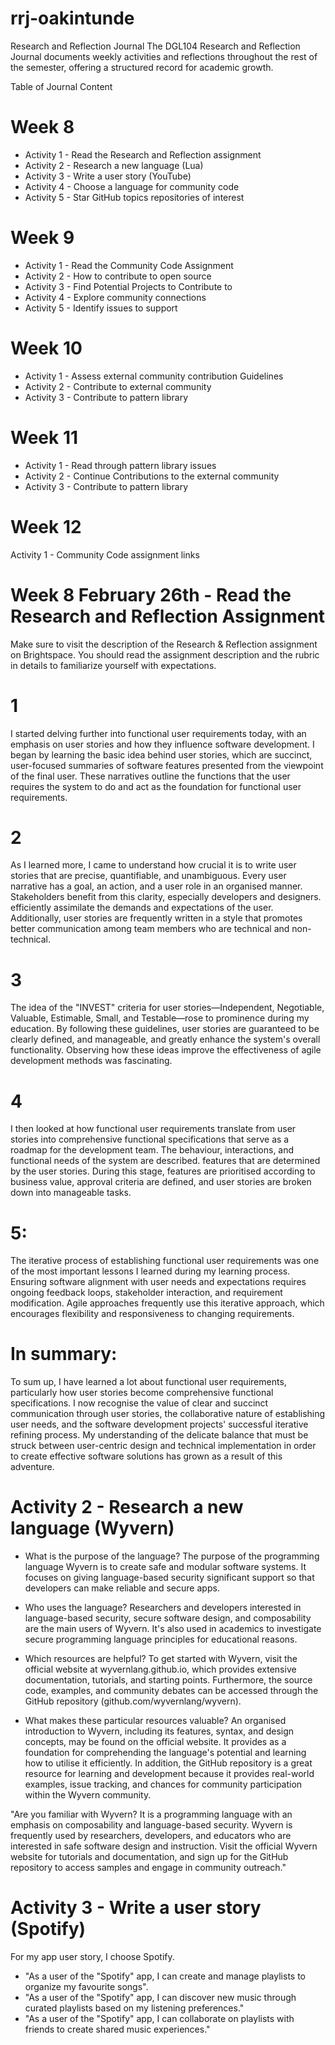 # rrj-oakintunde
Research and Reflection Journal
The DGL104 Research and Reflection Journal documents weekly activities and reflections throughout the rest of the semester, offering a structured record for academic growth.

Table of Journal Content
# Week 8
* Activity 1 - Read the Research and Reflection assignment
* Activity 2 - Research a new language (Lua)
* Activity 3 - Write a user story (YouTube)
* Activity 4 - Choose a language for community code
* Activity 5 - Star GitHub topics repositories of interest
# Week 9
* Activity 1 - Read the Community Code Assignment
* Activity 2 - How to contribute to open source
* Activity 3 - Find Potential Projects to Contribute to
* Activity 4 - Explore community connections
* Activity 5 - Identify issues to support

# Week 10
* Activity 1 - Assess external community contribution Guidelines
* Activity 2 - Contribute to external community
* Activity 3 - Contribute to pattern library

# Week 11
* Activity 1 - Read through pattern library issues
* Activity 2 - Continue Contributions to the external community
* Activity 3 - Contribute to pattern library

# Week 12
Activity 1 - Community Code assignment links

# Week 8 February 26th - Read the Research and Reflection Assignment
Make sure to visit the description of the Research & Reflection assignment on Brightspace. You should read the assignment description and the rubric in details to familiarize yourself with expectations.

# 1
I started delving further into functional user requirements today, with an emphasis on user stories and how they influence software development. I began by learning the basic idea behind user stories, which are succinct, user-focused summaries of software features presented from the viewpoint of the final user. These narratives outline the functions that the user requires the system to do and act as the foundation for functional user requirements.
# 2
As I learned more, I came to understand how crucial it is to write user stories that are precise, quantifiable, and unambiguous. Every user narrative has a goal, an action, and a user role in an organised manner. Stakeholders benefit from this clarity, especially developers and designers. efficiently assimilate the demands and expectations of the user. Additionally, user stories are frequently written in a style that promotes better communication among team members who are technical and non-technical.
# 3
The idea of the "INVEST" criteria for user stories—Independent, Negotiable, Valuable, Estimable, Small, and Testable—rose to prominence during my education. By following these guidelines, user stories are guaranteed to be clearly defined, and manageable, and greatly enhance the system's overall functionality. Observing how these ideas improve the effectiveness of agile development methods was fascinating.

# 4
I then looked at how functional user requirements translate from user stories into comprehensive functional specifications that serve as a roadmap for the development team. The behaviour, interactions, and functional needs of the system are described. features that are determined by the user stories. During this stage, features are prioritised according to business value, approval criteria are defined, and user stories are broken down into manageable tasks.

# 5:
The iterative process of establishing functional user requirements was one of the most important lessons I learned during my learning process. Ensuring software alignment with user needs and expectations requires ongoing feedback loops, stakeholder interaction, and requirement modification. Agile approaches frequently use this iterative approach, which encourages flexibility and responsiveness to changing requirements.

# In summary:
To sum up, I have learned a lot about functional user requirements, particularly how user stories become comprehensive functional specifications. I now recognise the value of clear and succinct communication through user stories, the collaborative nature of establishing user needs, and the software development projects' successful iterative refining process. My understanding of the delicate balance that must be struck between user-centric design and technical implementation in order to create effective software solutions has grown as a result of this adventure.

# Activity 2 - Research a new language (Wyvern)
* What is the purpose of the language?
The purpose of the programming language Wyvern is to create safe and modular software systems. It focuses on giving language-based security significant support so that developers can make reliable and secure apps.

* Who uses the language?
Researchers and developers interested in language-based security, secure software design, and composability are the main users of Wyvern. It's also used in academics to investigate secure programming language principles for educational reasons.

* Which resources are helpful?
To get started with Wyvern, visit the official website at wyvernlang.github.io, which provides extensive documentation, tutorials, and starting points. Furthermore, the source code, examples, and community debates can be accessed through the GitHub repository (github.com/wyvernlang/wyvern).

* What makes these particular resources valuable?
An organised introduction to Wyvern, including its features, syntax, and design concepts, may be found on the official website. It provides as a foundation for comprehending the language's potential and learning how to utilise it efficiently. In addition, the GitHub repository is a great resource for learning and development because it provides real-world examples, issue tracking, and chances for community participation within the Wyvern community.


"Are you familiar with Wyvern? It is a programming language with an emphasis on composability and language-based security. Wyvern is frequently used by researchers, developers, and educators who are interested in safe software design and instruction. Visit the official Wyvern website for tutorials and documentation, and sign up for the GitHub repository to access samples and engage in community outreach."

# Activity 3 - Write a user story (Spotify)
For my app user story, I choose Spotify. 
* "As a user of the "Spotify" app, I can create and manage playlists to organize my favourite songs".
* "As a user of the "Spotify" app, I can discover new music through curated playlists based on my listening preferences."
* "As a user of the "Spotify" app, I can collaborate on playlists with friends to create shared music experiences."
